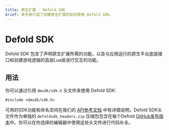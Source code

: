 ```yaml
---
title: 原生扩展 - Defold SDK
brief: 本手册介绍了创建原生扩展时如何使用 Defold SDK。
---
```


# Defold SDK

Defold SDK 包含了声明原生扩展所需的功能，以及与应用运行的原生平台底层接口和创建游戏逻辑的高层Lua层进行交互的功能。

## 用法

你可以通过引用 `dmsdk/sdk.h` 头文件来使用 Defold SDK:

    #include <dmsdk/sdk.h>

可用的SDK功能和命名空间在我们的 [API参考文档](/ref/overview_cpp) 中有详细说明。Defold SDK头文件作为单独的 `defoldsdk_headers.zip` 压缩包包含在每个Defold [GitHub发布版本](https://github.com/defold/defold/releases)中。你可以在你选择的编辑器中使用这些头文件进行代码补全。

